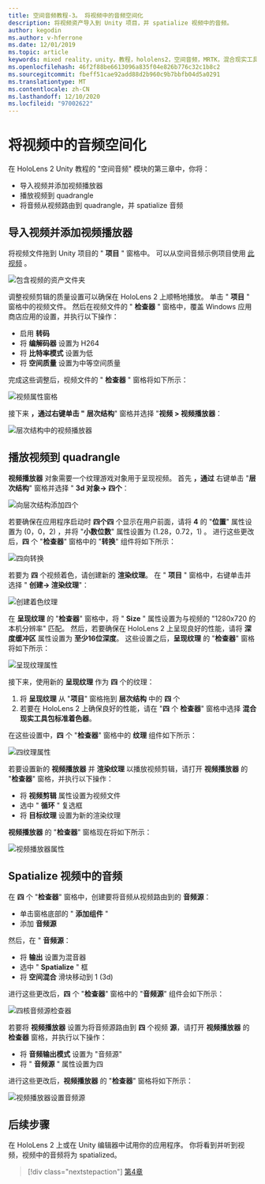 ```yaml
---
title: 空间音频教程-3。 将视频中的音频空间化
description: 将视频资产导入到 Unity 项目，并 spatialize 视频中的音频。
author: kegodin
ms.author: v-hferrone
ms.date: 12/01/2019
ms.topic: article
keywords: mixed reality，unity，教程，hololens2，空间音频，MRTK，混合现实工具包，UWP，Windows 10，HRTF，头相关传输函数，回音，Microsoft Spatializer，视频导入，视频播放器
ms.openlocfilehash: 46f2f88be6613096a835f04e826b776c32c1b8c2
ms.sourcegitcommit: fbeff51cae92add88d2b960c9b7bbfb04d5a0291
ms.translationtype: MT
ms.contentlocale: zh-CN
ms.lasthandoff: 12/10/2020
ms.locfileid: "97002622"
---
```

# <a name="spatializing-audio-from-a-video"></a>将视频中的音频空间化
在 HoloLens 2 Unity 教程的 "空间音频" 模块的第三章中，你将：
* 导入视频并添加视频播放器
* 播放视频到 quadrangle
* 将音频从视频路由到 quadrangle，并 spatialize 音频

## <a name="import-a-video-and-add-a-video-player"></a>导入视频并添加视频播放器

将视频文件拖到 Unity 项目的 " **项目** " 窗格中。 可以从空间音频示例项目使用 [此视频](https://github.com/microsoft/spatialaudio-unity/blob/develop/Samples/MicrosoftSpatializerSample/Assets/Microsoft%20HoloLens%20-%20Spatial%20Sound-PTPvx7mDon4.mp4?raw=true) 。

![包含视频的资产文件夹](images/spatial-audio/assets-folder-with-video.png)

调整视频剪辑的质量设置可以确保在 HoloLens 2 上顺畅地播放。 单击 " **项目** " 窗格中的视频文件。 然后在视频文件的 " **检查器** " 窗格中，覆盖 Windows 应用商店应用的设置，并执行以下操作：
* 启用 **转码**
* 将 **编解码器** 设置为 H264
* 将 **比特率模式** 设置为低
* 将 **空间质量** 设置为中等空间质量

完成这些调整后，视频文件的 " **检查器** " 窗格将如下所示：

![视频属性窗格](images/spatial-audio/video-property-pane.png)

接下来 **，通过右键单击 "** **层次结构**" 窗格并选择 "**视频 > 视频播放器**： 

![层次结构中的视频播放器](images/spatial-audio/video-player-in-hierarchy.png)

## <a name="play-video-onto-a-quadrangle"></a>播放视频到 quadrangle
**视频播放器** 对象需要一个纹理游戏对象用于呈现视频。 首先 **，通过** 右键单击 "**层次结构**" 窗格并选择 " **3d 对象-> 四个**：

![向层次结构添加四个](images/spatial-audio/add-quad-to-hierarchy.png)

若要确保在应用程序启动时 **四个四** 个显示在用户前面，请将 **4** 的 "**位置**" 属性设置为 (0，0，2) ，并将 "**小数位数**" 属性设置为 (1.28，0.72，1) 。 进行这些更改后，**四** 个 "**检查器**" 窗格中的 "**转换**" 组件将如下所示：

![四向转换](images/spatial-audio/quad-transform.png)

若要为 **四** 个视频着色，请创建新的 **渲染纹理**。 在 " **项目** " 窗格中，右键单击并选择 " **创建-> 渲染纹理**"：

![创建着色纹理](images/spatial-audio/create-render-texture.png)

在 **呈现纹理** 的 "**检查器**" 窗格中，将 " **Size** " 属性设置为与视频的 "1280x720 的本机分辨率" 匹配。 然后，若要确保在 HoloLens 2 上呈现良好的性能，请将 **深度缓冲区** 属性设置为 **至少16位深度**。 这些设置之后，**呈现纹理** 的 "**检查器**" 窗格将如下所示：

![呈现纹理属性](images/spatial-audio/render-texture-properties.png)

接下来，使用新的 **呈现纹理** 作为 **四** 个的纹理：
1. 将 **呈现纹理** 从 "**项目**" 窗格拖到 **层次结构** 中的 **四** 个
2. 若要在 HoloLens 2 上确保良好的性能，请在 "**四** 个 **检查器**" 窗格中选择 **混合现实工具包标准着色器**。

在这些设置中，**四** 个 "**检查器**" 窗格中的 **纹理** 组件如下所示：

![四纹理属性](images/spatial-audio/quad-texture-properties.png)

若要设置新的 **视频播放器** 并 **渲染纹理** 以播放视频剪辑，请打开 **视频播放器** 的 "**检查器**" 窗格，并执行以下操作：
* 将 **视频剪辑** 属性设置为视频文件
* 选中 " **循环** " 复选框
* 将 **目标纹理** 设置为新的渲染纹理

**视频播放器** 的 "**检查器**" 窗格现在将如下所示：

![视频播放器属性](images/spatial-audio/video-player-properties.png)

## <a name="spatialize-the-audio-from-the-video"></a>Spatialize 视频中的音频
在 **四** 个 "**检查器**" 窗格中，创建要将音频从视频路由到的 **音频源**：
* 单击窗格底部的 " **添加组件** "
* 添加 **音频源**

然后，在 " **音频源**：
* 将 **输出** 设置为混音器
* 选中 " **Spatialize** " 框
* 将 **空间混合** 滑块移动到 1 (3d) 

进行这些更改后，**四** 个 "**检查器**" 窗格中的 "**音频源**" 组件会如下所示：

![四核音频源检查器](images/spatial-audio/quad-audio-source-inspector.png)

若要将 **视频播放器** 设置为将音频源路由到 **四** 个视频 **源**，请打开 **视频播放器** 的 **检查器** 窗格，并执行以下操作：
* 将 **音频输出模式** 设置为 "音频源"
* 将 " **音频源** " 属性设置为四

进行这些更改后，**视频播放器** 的 "**检查器**" 窗格将如下所示：

![视频播放器设置音频源](images/spatial-audio/video-player-set-audio-source.png)

## <a name="next-steps"></a>后续步骤
在 HoloLens 2 上或在 Unity 编辑器中试用你的应用程序。 你将看到并听到视频，视频中的音频将为 spatialized。

> [!div class="nextstepaction"]
> [第4章](unity-spatial-audio-ch4.md) 

